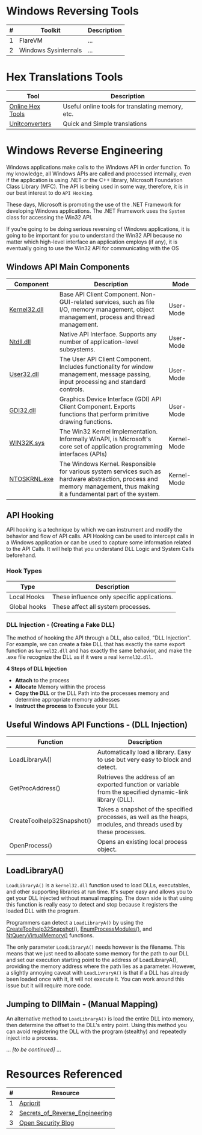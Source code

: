 # Windows Reversing Tools
| # | Toolkit | Description |
| --- | --- | --- |
| 1 | FlareVM | ... |
| 2 | Windows Sysinternals | ... |


# Hex Translations Tools
| Tool | Description |
| --- | --- |
| [Online Hex Tools](https://onlinehextools.com/) | Useful online tools for translating memory, etc. |
| [Unitconverters](https://www.unitconverters.net/numbers/base-10-to-base-8.htm) | Quick and Simple translations |

# Windows Reverse Engineering
Windows applications make calls to the Windows API in order function.  To my knowledge, all Windows APIs are called and processed internally, even if the application is using .NET or the C++ library, Microsoft Foundation Class Library (MFC).  The API is being used in some way, therefore, it is in our best interest to do `API Hooking`.  

These days, Microsoft is promoting the use of the .NET Framework for developing Windows applications. The .NET Framework uses the `System` class for accessing the Win32 API.

If you’re going to be doing serious reversing of Windows applications, it is going to be important for you to understand the Win32 API because no matter which high-level interface an application employs (if any), it is eventually going to use the Win32 API for communicating with the OS

## Windows API Main Components
| Component | Description | Mode |
| --- | --- | --- |
| [Kernel32.dll](https://en.wikipedia.org/wiki/Microsoft_Windows_library_files#KERNEL32.DLL) | Base API Client Component. Non-GUI-related services, such as file I/O, memory management, object management, process and thread management. | User-Mode |
| [Ntdll.dll](https://en.wikipedia.org/wiki/Microsoft_Windows_library_files#NTDLL.DLL) | Native API Interface. Supports any number of application-level subsystems. | User-Mode |
| [User32.dll](https://en.wikipedia.org/wiki/Microsoft_Windows_library_files#USER32.DLL) | The User API Client Component. Includes functionality for window management, message passing, input processing and standard controls. | User-Mode |
| [GDI32.dll](https://en.wikipedia.org/wiki/Microsoft_Windows_library_files#GDI32.DLL) | Graphics Device Interface (GDI) API Client Component. Exports functions that perform primitive drawing functions. | User-Mode |
| [WIN32K.sys](https://en.wikipedia.org/wiki/Windows_API) | The Win32 Kernel Implementation.  Informally WinAPI, is Microsoft's core set of application programming interfaces (APIs) | Kernel-Mode |
| [NTOSKRNL.exe](https://en.wikipedia.org/wiki/Ntoskrnl.exe) | The Windows Kernel. Responsible for various system services such as hardware abstraction, process and memory management, thus making it a fundamental part of the system. | Kernel-Mode |


## API Hooking
API hooking is a technique by which we can instrument and modify the behavior and flow of API calls. API Hooking can be used to intercept calls in a Windows application or can be used to capture some information related to the API Calls.  It will help that you understand DLL Logic and System Calls beforehand.

### Hook Types
| Type | Description |
| --- | --- |
| Local Hooks | These influence only specific applications. |
| Global hooks | These affect all system processes. |

### DLL Injection - (Creating a Fake DLL)
The method of hooking the API through a DLL, also called, "DLL Injection".  For example, we can create a fake DLL that has exactly the same export function as `kernel32.dll` and has exactly the same behavior, and make the .exe file recognize the DLL as if it were a real `kernel32.dll`.

**4 Steps of DLL Injection**
  - **Attach** to the process
  - **Allocate** Memory within the process
  - **Copy the DLL** or the DLL Path into the processes memory and determine appropriate memory addresses
  - **Instruct the process** to Execute your DLL

## Useful Windows API Functions - (DLL Injection)
| Function | Description |
| --- | --- |
| LoadLibraryA() | Automatically load a library.  Easy to use but very easy to block and detect. |
| GetProcAddress() | Retrieves the address of an exported function or variable from the specified dynamic-link library (DLL). |
| CreateToolhelp32Snapshot() | Takes a snapshot of the specified processes, as well as the heaps, modules, and threads used by these processes. |
| OpenProcess() | Opens an existing local process object. |

## LoadLibraryA()
`LoadLibraryA()` is a `kernel32.dll` function used to load DLLs, executables, and other supporting libraries at run time.  It's super easy and allows you to get your DLL injected without manual mapping.  The down side is that using this function is really easy to detect and stop because it registers the loaded DLL with the program.

Programmers can detect a `LoadLibraryA()` by using the [CreateToolhelp32Snapshot()](https://docs.microsoft.com/en-us/windows/win32/api/tlhelp32/nf-tlhelp32-createtoolhelp32snapshot), [EnumProcessModules()](https://docs.microsoft.com/en-us/windows/win32/api/psapi/nf-psapi-enumprocessmodules), and [NtQueryVirtualMemory()](https://docs.microsoft.com/en-us/windows-hardware/drivers/ddi/ntifs/nf-ntifs-ntqueryvirtualmemory) functions.

The only parameter `LoadLibraryA()` needs however is the filename.  This means that we just need to allocate some memory for the path to our DLL and set our execution starting point to the address of LoadLibraryA(), providing the memory address where the path lies as a parameter. However, a slightly annoying caveat with `LoadLivraryA()` is that if a DLL has already been loaded once with it, it will not execute it. You can work around this issue but it will require more code.

## Jumping to DllMain - (Manual Mapping)
An alternative method to `LoadLibraryA()` is load the entire DLL into memory, then determine the offset to the DLL's entry point. Using this method you can avoid registering the DLL with the program (stealthy) and repeatedly inject into a process.

... *[to be continued]* ...


# Resources Referenced
| # | Resource |
| --- | --- |
| 1 | [Apriorit](https://www.apriorit.com/dev-blog/160-apihooks) |
| 2 | [Secrets_of_Reverse_Engineering](https://www.foo.be/cours/dess-20122013/b/Eldad_Eilam-Reversing__Secrets_of_Reverse_Engineering-Wiley(2005).pdf) |
| 3 | [Open Security Blog](http://blog.opensecurityresearch.com/2013/01/windows-dll-injection-basics.html) |
